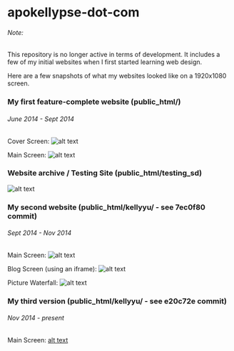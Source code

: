 # apokellypse-dot-com

###### Note:
This repository is no longer active in terms of development. It includes a few of my initial websites when I first started learning web design.

Here are a few snapshots of what my websites looked like on a 1920x1080 screen.

### My first feature-complete website (public_html/)
###### June 2014 - Sept 2014

Cover Screen:
![alt text][logo]

[logo]: https://github.com/apokellypse/apokellypse-dot-com/readme_imgs/apo1.png "Title Screen"

Main Screen:
![alt text][logo]

[logo]: https://github.com/apokellypse/apokellypse-dot-com/readme_imgs/apo2.png "Main Screen"

### Website archive / Testing Site (public_html/testing_sd)
![alt text][logo]

[logo]: https://github.com/apokellypse/apokellypse-dot-com/readme_imgs/testsite.png "Testing Site"

### My second website (public_html/kellyyu/ - see 7ec0f80 commit)
###### Sept 2014 - Nov 2014

Main Screen:
![alt text][logo]

[logo]: https://github.com/apokellypse/apokellypse-dot-com/readme_imgs/kellyold1.png "Main Screen"

Blog Screen (using an iframe):
![alt text][logo]

[logo]: https://github.com/apokellypse/apokellypse-dot-com/readme_imgs/kellyold2.png "Blog"

Picture Waterfall:
![alt text][logo]

[logo]: https://github.com/apokellypse/apokellypse-dot-com/readme_imgs/kellyold3.png "Pictures"

### My third version (public_html/kellyyu/ - see e20c72e commit)
###### Nov 2014 - present

Main Screen:
[alt text][logo]

[logo]: https://github.com/apokellypse/apokellypse-dot-com/readme_imgs/kellyyu.png "Fish Website"